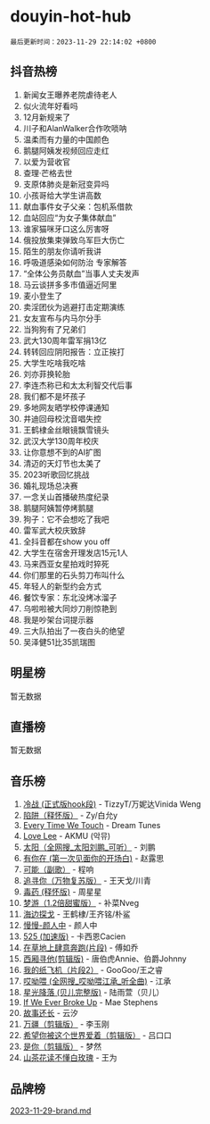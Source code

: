 # douyin-hot-hub

`最后更新时间：2023-11-29 22:14:02 +0800`

## 抖音热榜

1. 新闻女王曝养老院虐待老人
1. 似火流年好看吗
1. 12月新规来了
1. 川子和AlanWalker合作吹唢呐
1. 温柔而有力量的中国颜色
1. 鹅腿阿姨发视频回应走红
1. 以爱为营收官
1. 查理·芒格去世
1. 支原体肺炎是新冠变异吗
1. 小孩哥给大学生讲高数
1. 献血事件女子父亲：包机系借款
1. 血站回应“为女子集体献血”
1. 谁家猫咪牙口这么厉害呀
1. 俄投放集束弹致乌军巨大伤亡
1. 陌生的朋友你请听我讲
1. 呼吸道感染如何防治 专家解答
1. “全体公务员献血”当事人丈夫发声
1. 马云谈拼多多市值逼近阿里
1. 麦小登生了
1. 卖淫团伙为逃避打击定期演练
1. 女友宣布与内马尔分手
1. 当狗狗有了兄弟们
1. 武大130周年雷军捐13亿
1. 转转回应阴阳报告：立正挨打
1. 大学生吃啥我吃啥
1. 刘亦菲换轮胎
1. 李连杰称已和太太利智交代后事
1. 我们都不是坏孩子
1. 多地网友晒学校停课通知
1. 井迪回母校沈音唱失控
1. 王鹤棣金丝眼镜飘雪镜头
1. 武汉大学130周年校庆
1. 让你意想不到的AI扩图
1. 清迈的天灯节也太美了
1. 2023听歌回忆挑战
1. 婚礼现场总决赛
1. 一念关山首播破热度纪录
1. 鹅腿阿姨暂停烤鹅腿
1. 狗子：它不会想吃了我吧
1. 雷军武大校庆致辞
1. 全抖音都在show you off
1. 大学生在宿舍开理发店15元1人
1. 马来西亚女星拍戏时猝死
1. 你们那里的石头剪刀布叫什么
1. 年轻人的新型约会方式
1. 餐饮专家：东北没烤冰溜子
1. 乌啦啦被大同炒刀削惊艳到
1. 我是吵架台词提示器
1. 三大队拍出了一夜白头的绝望
1. 吴泽健51比35凯瑞图

## 明星榜

暂无数据

## 直播榜

暂无数据

## 音乐榜

1. [冷战 (正式版hook段)](https://sf6-cdn-tos.douyinstatic.com/obj/tos-cn-ve-2774/oMuEoiBasWApEMVDgNiI8VAByNmwo5J0pyf8Yx) - TizzyT/万妮达Vinida Weng
1. [陷阱（释怀版）](https://sf3-cdn-tos.douyinstatic.com/obj/tos-cn-ve-2774/oE8C21LeZrzKLDFfQYgMzx4GAIHageG5IzayY7) - Zy/白允y
1. [Every Time We Touch](https://sf3-cdn-tos.douyinstatic.com/obj/tos-cn-ve-2774/ogN6lUKQeBBfEVhIOMikG1CcJjugxk1tztZyhP) - Dream Tunes
1. [Love Lee](https://sf3-cdn-tos.douyinstatic.com/obj/tos-cn-ve-2774/o05GbkJGbCBTdDnMtB0fwOYgkeZp23vrWQDQBS) - AKMU (악뮤)
1. [太阳（全网搜_太阳刘鹏_可听）](https://sf6-cdn-tos.douyinstatic.com/obj/tos-cn-ve-2774/ogWbyIQnlBFImVbeDocRdCIYtBHlbJXgfZMvgz) - 刘鹏
1. [有你在 (第一次见面你的开场白)](https://sf3-cdn-tos.douyinstatic.com/obj/tos-cn-ve-2774/oAthrQ3ClJBfI57uBoFEgNDYtNCZ0TSYQQfxQ0) - 赵露思
1. [可能（副歌）](https://sf3-cdn-tos.douyinstatic.com/obj/tos-cn-ve-2774/cde1731888894259b333569393c2fb51) - 程响
1. [追寻你（万物复苏版）](https://sf3-cdn-tos.douyinstatic.com/obj/tos-cn-ve-2774/oYeAZJsbjIDit9APmBg8u6uDUQnHmoCf3gbo74) - 王天戈/川青
1. [毒药 (释怀版)](https://sf6-cdn-tos.douyinstatic.com/obj/tos-cn-ve-2774/oYILMEAzspdZBIzy4frJNB8ZHPHWAhiwowd4Ad) - 周星星
1. [梦游（1.2倍甜蜜版）](https://sf3-cdn-tos.douyinstatic.com/obj/tos-cn-ve-2774/o4gyAUm8hwufoEABmwVIiQtHsFuGzAEEWtNMzo) - 补菜Nveg
1. [海边探戈](https://sf3-cdn-tos.douyinstatic.com/obj/tos-cn-ve-2774/os9gE0VQCGqt6VQkZDyBBYvfSDY0QFe3vVmubn) - 王鹤棣/王齐铭/朴鲨
1. [慢慢-颜人中](https://sf6-cdn-tos.douyinstatic.com/obj/tos-cn-ve-2774/ocjHNfBXdBxQNC8ZGAeoLMFTUgtBg8bkExunDC) - 颜人中
1. [525 (加速版)](https://sf6-cdn-tos.douyinstatic.com/obj/tos-cn-ve-2774/oIfKCtqfDyP8Vc9FpAPgWMyezT6LnDT1abRwGg) - 卡西恩Cacien
1. [在草地上肆意奔跑(片段)](https://sf3-cdn-tos.douyinstatic.com/obj/tos-cn-ve-2774/8831d494742f45dabdfa8adb8b817259) - 傅如乔
1. [西厢寻他(剪辑版)](https://sf6-cdn-tos.douyinstatic.com/obj/tos-cn-ve-2774/oUsAVfAQKlRNxEv5qxvIB8o5qmIWUcXbzJKJhw) - 唐伯虎Annie、伯爵Johnny
1. [我的纸飞机（片段2）](https://sf3-cdn-tos.douyinstatic.com/obj/tos-cn-ve-2774/oM2ZrKcg2CD5AeRB2gkeXOFB1IxAGJdZPazYHf) - GooGoo/王之睿
1. [哎呦喂 (全网搜_哎呦喂江承_听全曲)](https://sf3-cdn-tos.douyinstatic.com/obj/tos-cn-ve-2774/o0uEo63ECfIFdmwKF5HMzF1FCfItHEagDDeCAL) - 江承
1. [星光降落 (贝儿完整版)](https://sf6-cdn-tos.douyinstatic.com/obj/tos-cn-ve-2774/okwB9hAwyAtsFFkFBzAX1hOOfQuIoMNs0W2Mwr) - 陆雨萱（贝儿）
1. [If We Ever Broke Up](https://sf3-cdn-tos.douyinstatic.com/obj/tos-cn-ve-2774/o8onj5HDk0ImtBmO0URBfeyCDXQJMYkQ1gb8Zy) - Mae Stephens
1. [故事还长](https://sf3-cdn-tos.douyinstatic.com/obj/tos-cn-ve-2774/30a26758c8594f0ab81ac675c33ee2c5) - 云汐
1. [万疆（剪辑版）](https://sf6-cdn-tos.douyinstatic.com/obj/tos-cn-ve-2774/ooG7oVgFlDTelKCjCsTTobQvbdtj1BBQXnfZd8) - 李玉刚
1. [希望你被这个世界爱着（剪辑版）](https://sf3-cdn-tos.douyinstatic.com/obj/tos-cn-ve-2774/oo4H3BfEygN7l7bQaMBOZHCQ1eI4FqtED5skQ2) - 吕口口
1. [是你（剪辑版）](https://sf3-cdn-tos.douyinstatic.com/obj/tos-cn-ve-2774/46019dae783c4c969944217fe1cfafc4) - 梦然
1. [山茶花读不懂白玫瑰](https://sf6-cdn-tos.douyinstatic.com/obj/tos-cn-ve-2774/osfn8B7DktrRHEPJgPCfDbw7QDQEkwC16BxZg9) - 王为

## 品牌榜

[2023-11-29-brand.md](2023-11-29-brand.md)
